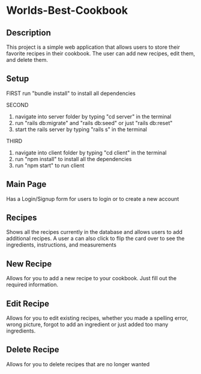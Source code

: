 # Worlds-Best-Cookbook

## Description

This project is a simple web application that allows users to store their favorite recipes in their cookbook. The user can add new recipes, edit them, and delete them. 

## Setup

FIRST 
run "bundle install" to install all dependencies

SECOND
1. navigate into server folder by typing "cd server" in the terminal
2. run "rails db:migrate" and "rails db:seed" or just "rails db:reset" 
3. start the rails server by typing "rails s" in the terminal

THIRD
1. navigate into client folder by typing "cd client" in the terminal
2. run "npm install" to install all the dependencies
3. run "npm start" to run client

## Main Page
Has a Login/Signup form for users to login or to create a new account

## Recipes
Shows all the recipes currently in the database and allows users to add additional recipes. A user a can also
click to flip the card over to see the ingredients, instructions, and measurements

## New Recipe
Allows for you to add a new recipe to your cookbook. Just fill out the required information.

## Edit Recipe
Allows for you to edit existing recipes, whether you made a spelling error, wrong picture, forgot to add an ingredient or just added too many ingredients.

## Delete Recipe
Allows for you to delete recipes that are no longer wanted